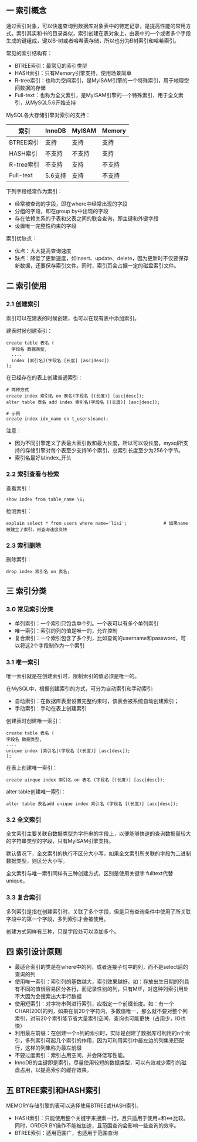 ## 一 索引概念

通过索引对象，可以快速查询到数据库对象表中的特定记录，是提高性能的常用方式。索引其实和书的目录类似，索引创建在表对象上，由表中的一个或者多个字段生成的键组成，键以B-树或者哈希表存储，所以也分为B树索引和哈希索引。  

常见的索引结构有：
- BTREE索引：最常见的索引类型
- HASH索引：只有Memory引擎支持，使用场景简单
- R-tree索引：也称为空间索引，是MyISAM引擎的一个特殊索引，用于地理空间数据的存储
- Full-text：也称为全文索引，是MyISAM引擎的一个特殊索引，用于全文索引，从MySQL5.6开始支持

MySQL各大存储引擎对索引的支持：  

| 索引 | InnoDB | MyISAM | Memory | 
| - | - | - | - | 
| BTREE索引 | 支持 | 支持 | 支持 | 
| HASH索引| 不支持 | 不支持 | 支持 | 
| R-tree索引 | 不支持 | 支持 | 不支持 | 
| Full-text | 5.6支持 | 支持 | 不支持 |

下列字段经常作为索引：
- 经常被查询的字段，即在where中经常出现的字段
- 分组的字段，即在group by中出现的字段
- 存在依赖关系的子表和父表之间的联合查询，即主键和外键字段
- 设置唯一完整性约束的字段

索引优缺点：
- 优点：大大提高查询速度
- 缺点：降低了更新速度，如insert、update、delete，因为更新时不仅要保存新数据，还要保存索引文件。同时，索引页会占据一定的磁盘索引文件。

## 二 索引使用

### 2.1 创建索引

索引可以在建表的时候创建，也可以在现有表中添加索引。  

建表时候创建索引：
```
create table 表名 (
  字段名 数据类型,
  ....
  index [索引名](字段名 [长度] [asc|desc])
);
```

在已经存在的表上创建普通索引：
```
# 两种方式
create index 索引名 on 表名(字段名 [(长度)] [asc|desc]);
alter table 表名 add index 索引名(字段名 [(长度)] [asc|desc]);

# 示例
create index idx_name on t_users(name);
```

注意：
- 因为不同引擎定义了表最大索引数和最大长度，所以可以设长度，mysql所支持的存储引擎对每个表至少支持16个索引，总索引长度至少为256个字节。
- 索引名最好以index_开头

### 2.2 索引查看与检索

查看索引：
```
show index from table_name \G;
```

检测索引：
```
explain select * from users where name='lisi';		        # 如果name被建立了索引，则查询速度变快
```

### 2.3 索引删除

删除索引：
```
drop index 索引名 on 表名;
```

## 三 索引分类

### 3.0 常见索引分类

- 单列索引：一个索引只包含单个列。一个表可以有多个单列索引
- 唯一索引：索引的列的值是唯一的，允许控制
- 复合索引：一个索引包含了多个列，比如查询的username和password，可以将这2个字段制作为一个索引

### 3.1 唯一索引

唯一索引就是在创建索引时，限制索引的值必须是唯一的。  

在MySQL中，根据创建索引的方式，可分为自动索引和手动索引:
- 自动索引：在数据库表里设置完整约束时，该表会被系统自动创建索引；
- 手动索引：手动在表上创建索引

创建表时创建唯一索引：
```
create table 表名 (
字段名 数据类型,
....
unique index [索引名](字段名 [(长度)] [asc|desc]);
);
```

在表上创建唯一索引：
```
create uinque index 索引名 on 表名 (字段名 [(长度)] [asc|desc]);
```

alter table创建唯一索引：
```
alter table 表名add unique index 索引名 (字段名 [(长度)] [asc|desc]); 
```

### 3.2 全文索引

全文索引主要关联自数据类型为字符串的字段上，以便能够快速的查询数据量较大的字符串类型的字段，只有MyISAM引擎支持。   

默认情况下，全文索引的执行不区分大小写，如果全文索引所关联的字段为二进制数据类型，则区分大小写。  

全文索引与唯一索引同样有三种创建方式，区别是使用关键字 fulltext代替unique。  

### 3.3 复合索引

多列索引是指在创建索引时，关联了多个字段，但是只有查询条件中使用了所关联字段中的第一个字段，多列索引才会被使用。  

创建方式同样有三种，只是字段处可以添加多个。

## 四 索引设计原则

- 最适合索引的类是在where中的列，或者连接子句中的列，而不是select后的查询的列
- 使用唯一索引：索引列的基数越大，索引效果越好。如：存放出生日期的列具有不同的值很容易区分各行，而记录性别的列，只有M/F，对这种列索引用处不大因为会搜索出大半行数据
- 使用短索引：对字符串列进行索引，应指定一个前缀长度。如：有一个CHAR(200)的列，如果在前20个字符内，多数值唯一，那么就不要对整个列索引，对前20个索引能节省大量索引空间，查询也可能更快（占用少，IO也快）
- 利用最左前缀：在创建一个n列的索引时，实际是创建了数据库可利用的n个索引，多列索引可起几个索引的作用，因为可利用索引中最左边的列集来匹配行，这样的列集称为最左前缀
- 不要过度索引：索引占用空间，并会降低写性能。
- InnoDB的主键即是索引，尽量使用较短的数据类型，可以有效减少索引的磁盘占用，以提高索引的缓存效果。

## 五 BTREE索引和HASH索引

MEMORY存储引擎的表可以选择使用BTREE或HASH索引。
- HASH索引：只能使用整个关键字来搜索一行，且只适用于使用=和<=>比较。同时，ORDER BY操作不能被加速，且范围查询会影响一些查询的效率。
- BTREE索引：适用范围广，也适用于范围查询



